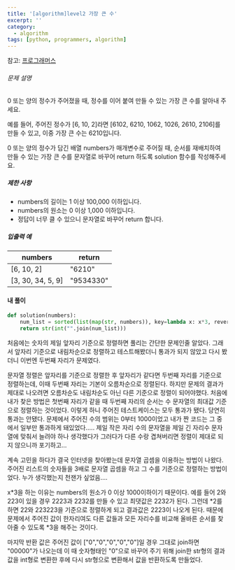 ```yaml
---
title: '[algorithm]level2 가장 큰 수'
excerpt: ''
category:
  - algorithm
tags: [python, programmers, algorithm]
---
```


참고: [프로그래머스](https://programmers.co.kr/learn/courses/30/lessons/42746?language=python3)

###### 문제 설명

0 또는 양의 정수가 주어졌을 때, 정수를 이어 붙여 만들 수 있는 가장 큰 수를 알아내 주세요.

예를 들어, 주어진 정수가 [6, 10, 2]라면 [6102, 6210, 1062, 1026, 2610, 2106]를 만들 수 있고, 이중 가장 큰 수는 6210입니다.

0 또는 양의 정수가 담긴 배열 numbers가 매개변수로 주어질 때, 순서를 재배치하여 만들 수 있는 가장 큰 수를 문자열로 바꾸어 return 하도록 solution 함수를 작성해주세요.

##### 제한 사항

- numbers의 길이는 1 이상 100,000 이하입니다.
- numbers의 원소는 0 이상 1,000 이하입니다.
- 정답이 너무 클 수 있으니 문자열로 바꾸어 return 합니다.

##### 입출력 예

| numbers           | return    |
| ----------------- | --------- |
| [6, 10, 2]        | "6210"    |
| [3, 30, 34, 5, 9] | "9534330" |

#### 내 풀이

```python
def solution(numbers):
    num_list = sorted(list(map(str, numbers)), key=lambda x: x*3, reverse=True)
    return str(int("".join(num_list)))
```

처음에는 숫자의 제일 앞자리 기준으로 정렬하면 풀리는 간단한 문제인줄 알았다. 그래서 앞자리 기준으로 내림차순으로 정렬하고 테스트해봤더니 통과가 되지 않았고 다시 봤더니 이번엔 두번째 자리가 문제였다.

문자열 정렬은 앞자리를 기준으로 정렬한 후 앞자리가 같다면 두번째 자리를 기준으로 정렬하는데, 이때 두번째 자리는 기본이 오름차순으로 정렬된다. 하지만 문제의 결과가 제대로 나오려면 오름차순도 내림차순도 아닌 다른 기준으로 정렬이 되어야했다. 처음에 내가 찾은 방법은 첫번째 자리가 같을 때 두번째 자리의 순서는 수 문자열의 최대값 기준으로 정렬하는 것이었다. 이렇게 하니 주어진 테스트케이스는 모두 통과가 됐다. 당연히 통과는 안됐다. 문제에서 주어진 수의 범위는 0부터 1000이었고 내가 짠 코드는 그 중에서 일부만 통과하게 돼있었다..... 제일 작은 자리 수의 문자열을 제일 긴 자리수 문자열에 맞춰서 늘려야 하나 생각했다가 그러다가 다른 수랑 겹쳐버리면 정렬이 제대로 되지 않으니까 포기하고...

계속 고민을 하다가 결국 인터넷을 찾아봤는데 문자열 곱셈을 이용하는 방법이 나왔다. 주어진 리스트의 숫자들을 3배로 문자열 곱셈을 하고 그 수를 기준으로 정렬하는 방법이었다. 누가 생각했는지 천잰가 싶었음....

x*3을 하는 이유는 numbers의 원소가 0 이상 1000이하이기 때문이다. 예를 들어 2와 223이 있을 경우 2223과 2232를 만들 수 있고 최댓값은 2232가 된다. 그런데 *2를 하면 22와 223223을 기준으로 정렬하게 되고 결과값은 2223이 나오게 된다. 때문에 문제에서 주어진 값이 한자리여도 다른 값들과 모든 자리수를 비교해 올바른 순서를 찾아줄 수 있도록 \*3을 해주는 것이다.

마지막 반환 값은 주어진 값이 ["0","0","0","0","0"]일 경우 그대로 join하면 "00000"가 나오는데 이 때 숫자형태인 "0"으로 바꾸어 주기 위해 join한 str형의 결과값을 int형로 변환한 후에 다시 str형으로 변환해서 값을 반환하도록 만들었다.
